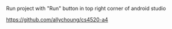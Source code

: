 Run project with "Run" button in top right corner of android studio

https://github.com/allychoung/cs4520-a4
